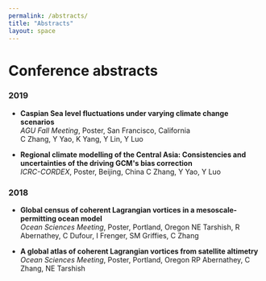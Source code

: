 ```yaml
---
permalink: /abstracts/
title: "Abstracts"
layout: space
---
```

# Conference abstracts

### 2019

* **Caspian Sea level fluctuations under varying climate change scenarios**  
  *AGU Fall Meeting*, Poster, San Francisco, California  
  C Zhang, Y Yao, K Yang, Y Lin, Y Luo

* **Regional climate modelling of the Central Asia: Consistencies and uncertainties of the driving GCM's bias correction**  
  *ICRC-CORDEX*, Poster, Beijing, China
  C Zhang, Y Yao, Y Luo

### 2018

* **Global census of coherent Lagrangian vortices in a mesoscale-permitting ocean model**  
  *Ocean Sciences Meeting*, Poster, Portland, Oregon
  NE Tarshish, R Abernathey, C Dufour, I Frenger, SM Griffies, C Zhang

* **A global atlas of coherent Lagrangian vortices from satellite altimetry**  
  *Ocean Sciences Meeting*, Poster, Portland, Oregon
  RP Abernathey, C Zhang, NE Tarshish
